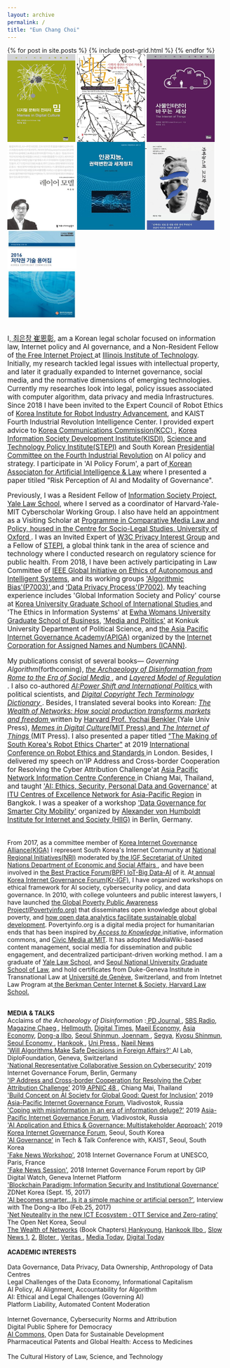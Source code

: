 ```yaml
---
layout: archive
permalink: /
title: "Eun Chang Choi"
---
```

<body bottommargin="0">
<div class="tiles">
{% for post in site.posts %}
	{% include post-grid.html %}
{% endfor %}
</div><!-- /.tiles -->
<div style="width:98%">
<div> 
 <a href="https://mitpress.mit.edu/books/memes-digital-culture"><img style="vertical-align:top;height:200px;width:155px;" src="images/book1.png"></a>
 <a href="https://www.kyobobook.co.kr/product/detailViewKor.laf?mallGb=KOR&ejkGb=KOR&barcode=9791130435473"><img style="vertical-align:top;height:200px;width:155px;" src="images/book2.jpg"></a>
 <a href="http://www.kyobobook.co.kr/product/detailViewKor.laf?ejkGb=KOR&mallGb=KOR&barcode=9788946062726&orderClick=LAH&Kc="><img style="vertical-align:top;height:200px;width:155px;" src="images/book3.jpg"></a>
 <a href="http://www.kyobobook.co.kr/product/detailViewKor.laf?barcode=9791130437002&orderClick=357"><img style="vertical-align:top;height:200px;width:155px;" src="images/book4.jpg"></a> <a href="http://www.kyobobook.co.kr/product/detailViewKor.laf?ejkGb=KOR&mallGb=KOR&barcode=9788964361436&orderClick=LAH&Kc="><img style="vertical-align:top;height:200px;width:155px;" src="images/book5.jpg"> </a>
  <a href="http://www.kyobobook.co.kr/product/detailViewKor.laf?mallGb=KOR&ejkGb=KOR&linkClass=17090303&barcode=9788962623222"><img style="vertical-align:top;height:200px;width:155px;" src="images/book6.png"></a>
  <a href="http://view.copyright.or.kr:8080/SynapDocViewServer/viewer/doc.html?key=000000006ba186290172c9470e3d36b4&contextPath=/SynapDocViewServer"><img style="vertical-align:top;height:202px;width:158px;" src="images/book7.png"></a>
 <br>
 <br>
<p style="font-size:1.1em">I,<a href="https://igf2019.sched.com/eunchangchoi"> 최은창 崔恩彰</a>,
am a Korean legal scholar focused on information law, Internet policy and AI governance, and a Non-Resident Fellow of <a href="https://thefreeinternetproject.org/"> the Free Internet Project </a> at <a href="https://web.iit.edu/">Illinois Institute of Technology</a>. Initially, my research tackled legal issues with intellectual property, and later it gradually expanded to Internet governance, social media, and the normative dimensions of emerging technologies. Currently my researches look into legal, policy issues associated with computer algorithm, data privacy and media Infrastructures. Since 2018 I have been invited to the Expert Council of Robot Ethics of <a href="https://www.k-robot.org/"> Korea Institute for Robot Industry Advancement</a>, and KAIST Fourth Industrial Revolution Intelligence Center. I provided expert advice to <a href="https://eng.kcc.go.kr/user/ehpMain.do"> Korea Communications Commission(KCC) </a>, <a href="https://www.kisdi.re.kr/"> Korea Information Society Development Institute(KISDI)</a>, <a href="http://www.stepi.re.kr/eng"> Science and Technology Policy Institute(STEPI)</a> and South Korean <a href="https://www.4th-ir.go.kr"> Presidential Committee on the Fourth Industrial Revolution</a> on AI policy and strategy. I participate in 'AI Policy Forum', a part of<a href="http://kaail.or.kr"> Korean Associaton for Artificial Intelligence & Law</a> where I presented a paper titiled "Risk Perception of AI and Modality of Governance".
  <p style="font-size:1.1em"> Previously, I was a Resident Fellow of <a href="https://law.yale.edu/isp"> Information Society Project, Yale Law School</a>, where I served as a coordinator of Harvard-Yale-MIT Cyberscholar Working Group. I also have held an appointment as a Visiting Scholar at <a href="https://www.law.ox.ac.uk/research-and-subject-groups/programme-comparative-media-law-and-policy-pcmlp"> Programme in Comparative Media Law and Policy, housed in the Centre for Socio-Legal Studies, University of Oxford </a>. I was an Invited Expert of <a href="https://www.w3.org/2011/07/privacy-ig-charter"> W3C Privacy Interest Group</a> and a Fellow of <a href="http://www.stepi.re.kr/eng"> STEPI</a>, a global think tank in the area of science and technology where I conducted research on regulatory science for public health. From 2018, I have been actively participating in Law Committee of <a href="https://ethicsinaction.ieee.org/">IEEE Global Initiative on Ethics of Autonomous and Intelligent Systems</a>, and its working groups <a href="https://standards.ieee.org/project/7003.html">'Algorithmic Bias'(P7003)'</a>,and <a href="https://standards.ieee.org/project/7002.html">'Data Privacy Process'(P7002)</a>. My teaching experience includes 'Global Information Society and Policy' course at <a href="https://gsis.korea.ac.kr"> Korea University Graduate School of International Studies </a> and 'The Ethics in Information Systems' at <a href="http://biz.ewha.ac.kr/eng/"> Ewha Womans University Graduate School of Business</a>, <a href="https://www.facebook.com/Politics.Media"> 'Media and Politics'</a> at Konkuk University Department of Political Science, and <a href="https://community.icann.org/display/GSEAPAC/APIGA+2019"> the Asia Pacific Internet Governance Academy(APIGA)</a> organized by the <a href="https://www.icann.org"> Internet Corporation for Assigned Names and Numbers (ICANN)</a>.</p> 
<p style="font-size:1.1em"> My publications consist of several books— <i> Governing Algorithm</i>(forthcoming), <a href="http://www.yes24.com/Product/Goods/87629913?scode=032&OzSrank=1"> <i> the Archaeology of Disinformation from Rome to the Era of Social Media </i></a>, and <a href="http://www.yes24.com/Product/Goods/17922053?scode=032&OzSrank=1"> <i> Layered Model of Regulation </i> </a>. I also co-authored <a href="https://www.yes24.com/Product/Goods/62006191?scode=032&OzSrank=2"> <i> AI:Power Shift and International Politics </i></a> with political scientists, and <a href= "http://view.copyright.or.kr:8080/SynapDocViewServer/viewer/doc.html?key=000000006ba186290172c9470e3d36b4&contextPath=/SynapDocViewServer"> <i> Digital Copyright Tech Terminology Dictionary </i></a>. Besides, I translated several books into Korean: <a href="https://cyber.harvard.edu/wealth_of_networks/Main_Page"> <i>The Wealth of Networks: How social production transforms markets and freedom </i> </a> written by <a href="https://hls.harvard.edu/faculty/directory/10071/Benkler"> Harvard Prof. Yochai Benkler </a> (Yale Univ Press), <a href="https://mitpress.mit.edu/books/memes-digital-culture"> <i> Memes in Digital Culture</i>(MIT Press),and <a href="http://www.kyobobook.co.kr/product/detailViewKor.laf?ejkGb=KOR&mallGb=KOR&barcode=9788946062726&orderClick=LAH&Kc="> <i> The Internet of Things</i> </a> (MIT Press). I also presented a paper titled <a href="https://clawar.org/wp-content/uploads/2019/11/ICRES2019_p64_paper_4.pdf"> "The Making of South Korea's Robot Ethics Charter"</a> at 2019 <a href="https://www.icres2019.org/"> International Conference on Robot Ethics and Standards </a>in London. Besides, I delivered my speech on'IP Address and Cross-border Cooperation for Resolving the Cyber Attribution Challenge'at <a href="https://conference.apnic.net/48/program/schedule/#/day/6"> Asia Pacific Network Information Centre Conference </a> in Chiang Mai, Thailand, and taught <a href=" https://www.itu.int/en/ITU-D/Regional-Presence/AsiaPacific/SiteAssets/Pages/Events/2019/Artificial-Intelligence-Overview-and-Applications/%5bITU%20CoE%5d%20AI%20Ethics%2c%20Security%2c%20Personal%20Data_Choi%20Sept%2017%202019.pdf">'AI: Ethics, Security, Personal Data and Governance'</a> at <a href="https://www.itu.int/en/ITU-D/Regional-Presence/AsiaPacific/Pages/Events/2019/Artificial-Intelligence-Overview-and-Applications.aspx"> ITU Centres of Excellence Network for Asia-Pacific Region</a> in Bangkok. I was a speaker of a workshop <a href= "https://www.intgovforum.org/multilingual/content/igf-2019-ws-182-data-governance-for-smarter-city-mobility">'Data Governance for Smarter City Mobility'</a> organized by <a href= "https://www.hiig.de/en/project/data-governance/"> Alexander von Humboldt Institute for Internet and Society (HIIG)</a> in Berlin, Germany.<br>
  <br>
  
From 2017, as a committee member of <a href= "https://sites.google.com/a/kiga.or.kr/kiga-english/mission"> Korea Internet Governance Alliance(KIGA)</a> I represent South Korea's Internet Community at <a href="http://www.intgovforum.org/multilingual/content/igf-regional-and-national-initiatives"> National Regional Initiatives(NRI)</a> moderated by<a href="http://intgovforum.org/multilingual/"> the IGF Secretariat of United Nations Department of Economic and Social Affairs </a>, and have been involved in <a href="http://www.intgovforum.org/multilingual/content/bpf-internet-of-things-iot-big-data-and-artificial-intelligence-ai-2018">the Best Practice Forum(BPF) IoT-Big Data-AI</a> of it. At<a href="http://krigf.kr"> annual Korea Internet Governance Forum(Kr-IGF)</a>, I have organized workshops on ethical framework for AI society, cybersecurity policy, and data governance. In 2010, with college volunteers and public interest lawyers, I have launched <a href="http://www.povertyinfo.org"> the Global Poverty Public Awareness Project(Povertyinfo.org)</a> that disseminates open knowledge about global poverty, and <a href="http://www.un.org/en/sections/issues-depth/big-data-sustainable-development/index.html"> how open data analytics facilitate sustainable global development</a>. Povertyinfo.org is a digital media project for humanitarian ends that has been inspired by<a href="https://law.yale.edu/isp/about/initiatives/access-knowledge"><i> Access to Knowledge</i> </a> initiative, information commons, and <a href= "https://civic.mit.edu/"> Civic Media at MIT</a>. It has adopted MediaWiki-based content management, social media for dissemination and public engagement, and decentralized participant-driven working method. I am a graduate of <a href="https://law.yale.edu/"> Yale Law School</a>, and <a href="http://law.snu.ac.kr/index_en.php"> Seoul National University Graduate School of Law,</a> and hold certificates from Duke-Geneva Institute in Transnational Law at <a href="https://www.unige.ch/droit/en/international//"> Université de Genève</a>, Switzerland, and from Intetnet Law Program at<a href="https://www.cyber.harvard.edu/"> the Berkman Center Internet & Society, Harvard Law School.</a> <br>
   <br>   

 <strong> MEDIA & TALKS </strong> <br> 
Acclaims of<i> the Archaeology of Disinformation </i>:<a href="https://www.pdjournal.com/news/articleView.html?idxno=71119"> PD Journal </a>, <a href="http://radio.sbs.co.kr/gorealra/player/?podId=P0000000874&vodId=V0000328499"> SBS Radio</a>, <a href="https://bit.ly/3aVFA4z"> Magazine Chaeg </a>, <a href="https://www.youtube.com/watch?v=MpeoOBXadZ8&feature=youtu.be&t=241"> Hellmouth</a>, <a href="http://www.dt.co.kr/contents.html?article_no=2020030302103869061001"> Digital Times</a>, <a href="https://www.mk.co.kr/news/culture/view/2020/02/155878"> Maeil Economy</a>, <a href="https://www.asiae.co.kr/article/2020022811050161321&mobile=Y"> Asia Economy</a>, <a href="http://www.donga.com/news/article/all/20200216/99724450/1"> Dong-a Ilbo</a>, <a href="https://www.seoul.co.kr/news/newsView.php?id=20200313020005&wlog_tag3=naver">Seoul Shinmun</a>,<a href="https://www.jnilbo.com/2020/02/20/2020022015101829561/"> Joennam </a>, <a href="http://www.segye.com/newsView/20200214510584?OutUrl=naver"> Segya</a>, <a href="https://www.kyosu.net/news/articleView.html?idxno=48054"> Kyosu Shinmun</a>, <a href="https://www.sedaily.com/NewsVIew/1YYX4ZYYI0"> Seoul Economy </a>, <a href="https://www.hankookilbo.com/News/Read/202002131753026467">Hankook </a>, <a href="https://www.unipress.co.kr/news/articleView.html?idxno=771"> Uni Press </a>, <a href="https://www.naeil.com/news_view/?id_art=341418"> Naeil News </a> <br>
 <a href="https://www.diplomacy.edu/blog/will-algorithms-make-safe-decisions-foreign-affairs">'Will Algorithms Make Safe Decisions in Foreign Affairs?' </a> AI Lab, DiploFoundation, Geneva, Switzerland <br>
<a href="https://www.youtube.com/watch?v=nsZJaB3fx0E&feature=youtu.be&t=1689">'National Representative Collaborative Session on Cybersecurity'</a> 2019 Internet Governance Forum, Berlin, Germany <br> 
<a href="https://youtu.be/uRsC_ypHGCg?t=1336">'IP Address and Cross-border Cooperation for Resolving the Cyber Attribution Challenge'</a> 2019<a href="https://conference.apnic.net/48/program/schedule/#/day/6/cooperation-sig"> APNIC 48 </a>, Chiang Mai, Thailand<br>
<a href="https://www.ftp.asia/index.php/s/tLZWIWMG1Qp7oA0">'Build Concept on AI Society for Global Good: Quest for Inclusion'</a> 2019 <a href="https://2019.aprigf.asia/prog"> Asia-Pacific Internet Governance Forum</a>, Vladivostok, Russia <br>
<a href="https://www.ftp.asia/index.php/s/HGkuD3YVUBssKrP">'Coping with misinformation in an era of information deluge?'</a> 2019 <a href="https://2019.aprigf.asia/prog"> Asia-Pacific Internet Governance Forum</a>, Vladivostok, Russia <br>
<a href="https://youtu.be/92cmsMv6xhQ?t=451">'AI Application and Ethics & Governance: Multistakeholder Approach'</a> 2019 <a href="http://krigf.kr/"> Korea Internet Governance Forum</a>, Seoul, South Korea <br>
<a href="https://kpc4ir.kaist.ac.kr/index.php?mid=kpc4ir_events&document_srl=684"> 'AI Governance'</a> in Tech & Talk Conference with, KAIST, Seoul, South Korea <br>
<a href="https://www.youtube.com/watch?v=quo1DLyitf8&feature=youtu.be&t=1004">'Fake News Workshop'</a>, 2018 Internet Governance Forum at UNESCO, Paris, France <br>
<a href="https://dig.watch/sessions/session-fakenews">'Fake News Session'</a>, 2018 Internet Governance Forum report by GIP Digital Watch, Geneva Internet Platform <br>
<a href="http://www.zdnet.co.kr/view/?no=20170915172456&from=Mobile">'Blockchain Paradigm: Information Security and Institutional Governance'</a> ZDNet Korea (Sept. 15, 2017)<br>
 <a href="www.donga.com/news/article/all/20170225/83056178/1">'AI becomes smarter…Is it a simple machine or artificial person?'</a>,  Interview with The Dong-a Ilbo (Feb.25, 2017)<br>
 <a href="https://opennet.or.kr/wp-content/uploads/2015/08/발표자료-Net-Neutrality-OTT-Zero-ratinghandout-2015812-.pdf"> 'Net Neuteality in the new ICT Ecosystem : OTT Service and Zero-rating'</a> The Open Net Korea, Seoul<br>
  <a href="http://wealthofnetworks.kr">The Wealth of Networks</a> (Book Chapters)<a href="http://https://www.hankyung.com/life/article/2015041693541"> Hankyoung</a>, <a href="http://https://www.hankookilbo.com/News/Read/201504171632164530"> Hankook Ilbo </a>, <a href="http://slownews.kr/50013"> Slow News 1</a>, <a href="https://slownews.kr/50036"> 2</a>, <a href="http://www.bloter.net/archives/241128"> Bloter </a>, <a href="http://www.veritas-a.com/news/articleView.html?idxno=164861"> Veritas </a>, <a href="http://www.mediatoday.co.kr/news/articleView.html?idxno=125603"> Media Today</a>, <a href="http://www.digitaltoday.co.kr/news/articleView.html?idxno=65605"> Digital Today </a>
    <br> 
    <br> 
  <strong> ACADEMIC INTERESTS </strong> <br>   
   Data Governance, Data Privacy, Data Ownership, Anthropology of Data Centres <br>
   Legal Challenges of the Data Economy, Informational Capitalism <br>
   AI Policy, AI Alignment, Accountability for Algorithm <br>
   AI: Ethical and Legal Challenges (Governing AI)<br>
   Platform Liability, Automated Content Moderation <br>  
   Internet Governance, Cybersecurity Norms and Attribution <br> 
   Digital Public Sphere for Democracy <br> 
   <a href="http://news.itu.int/introducing-ai-commons/">AI Commons,</a> Open Data for Sustainable Development <br>
   Pharmaceutical Patents and Global Health: Access to Medicines <br>  
   The Cultural History of Law, Science, and Technology <br>   
    <br> 
